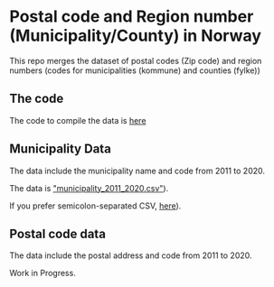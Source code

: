 # Postal code and Region number (Municipality/County) in Norway
This repo merges the dataset of postal codes (Zip code) and region numbers (codes for municipalities (kommune) and counties (fylke))

## The code 

The code to compile the data is [here](https://keita43a.github.io/Postal_code_region_number_Norway/Nor_county_muni_post.html)

## Municipality Data

The data include the municipality name and code from 2011 to 2020. 

The data is ["municipality_2011_2020.csv"](https://keita43a.github.io/Postal_code_region_number_Norway/municipality_2011_2020.csv)).

If you prefer semicolon-separated CSV, [here](https://keita43a.github.io/Postal_code_region_number_Norway/municipality_2011_2020_semicolon.csv)).

## Postal code data 

The data include the postal address and code from 2011 to 2020. 

Work in Progress.